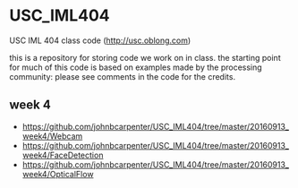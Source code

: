 # USC_IML404
USC IML 404 class code (http://usc.oblong.com)

this is a repository for storing code we work on in class. the starting point for much of this code is based on examples made by the processing community: please see comments in the code for the credits.

## week 4
- https://github.com/johnbcarpenter/USC_IML404/tree/master/20160913_week4/Webcam
- https://github.com/johnbcarpenter/USC_IML404/tree/master/20160913_week4/FaceDetection
- https://github.com/johnbcarpenter/USC_IML404/tree/master/20160913_week4/OpticalFlow

